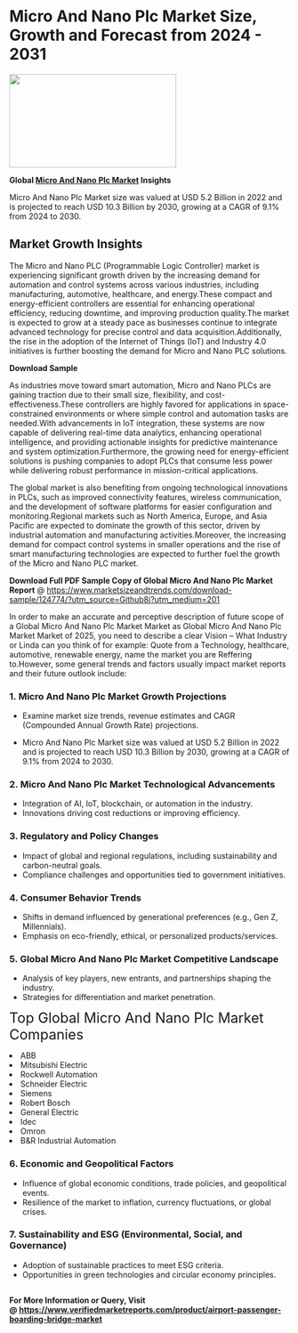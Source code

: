 <H1>Micro And Nano Plc Market Size, Growth and Forecast from 2024 - 2031</H1><img class="aligncenter size-medium wp-image-584254" src="https://thirdeyenews.in/wp-content/uploads/2024/09/Global-Market-Research-300x168.jpeg" alt="" width="300" height="168" /><p><strong>Global&nbsp;<a href="https://www.marketsizeandtrends.com/download-sample/124774/?utm_source=Github8j?utm_medium=201">Micro And Nano Plc Market</a> Insights</strong></p><p>Micro And Nano Plc Market size was valued at USD 5.2 Billion in 2022 and is projected to reach USD 10.3 Billion by 2030, growing at a CAGR of 9.1% from 2024 to 2030.</p><p><h2>Market Growth Insights</h2> <p>The Micro and Nano PLC (Programmable Logic Controller) market is experiencing significant growth driven by the increasing demand for automation and control systems across various industries, including manufacturing, automotive, healthcare, and energy.These compact and energy-efficient controllers are essential for enhancing operational efficiency, reducing downtime, and improving production quality.The market is expected to grow at a steady pace as businesses continue to integrate advanced technology for precise control and data acquisition.Additionally, the rise in the adoption of the Internet of Things (IoT) and Industry 4.0 initiatives is further boosting the demand for Micro and Nano PLC solutions.</p> <p><strong>Download Sample</strong></p> <p>As industries move toward smart automation, Micro and Nano PLCs are gaining traction due to their small size, flexibility, and cost-effectiveness.These controllers are highly favored for applications in space-constrained environments or where simple control and automation tasks are needed.With advancements in IoT integration, these systems are now capable of delivering real-time data analytics, enhancing operational intelligence, and providing actionable insights for predictive maintenance and system optimization.Furthermore, the growing need for energy-efficient solutions is pushing companies to adopt PLCs that consume less power while delivering robust performance in mission-critical applications.</p> <p>The global market is also benefiting from ongoing technological innovations in PLCs, such as improved connectivity features, wireless communication, and the development of software platforms for easier configuration and monitoring.Regional markets such as North America, Europe, and Asia Pacific are expected to dominate the growth of this sector, driven by industrial automation and manufacturing activities.Moreover, the increasing demand for compact control systems in smaller operations and the rise of smart manufacturing technologies are expected to further fuel the growth of the Micro and Nano PLC market.</p> <p><span class=""><strong>Download Full PDF Sample Copy of Global Micro And Nano Plc Market Report</strong> @ <a href="https://www.marketsizeandtrends.com/download-sample/124774/?utm_source=Github8j?utm_medium=201" target="_blank">https://www.marketsizeandtrends.com/download-sample/124774/?utm_source=Github8j?utm_medium=201</a></span></p><p>In order to make an accurate and perceptive description of future scope of a Global&nbsp;Micro And Nano Plc Market Market as Global&nbsp;Micro And Nano Plc Market Market of 2025, you need to describe a clear Vision &ndash; What Industry or Linda can you think of for example: Quote from a Technology, healthcare, automotive, renewable energy, name the market you are Reffering to.However, some general trends and factors usually impact market reports and their future outlook include:</p><h3>1.&nbsp;<strong>Micro And Nano Plc Market Growth Projections</strong></h3><ul><li>Examine market size trends, revenue estimates and CAGR (Compounded Annual Growth Rate) projections.</li><li><p>Micro And Nano Plc Market size was valued at USD 5.2 Billion in 2022 and is projected to reach USD 10.3 Billion by 2030, growing at a CAGR of 9.1% from 2024 to 2030.</p></li></ul><h3>2.&nbsp;<strong>Micro And Nano Plc Market Technological Advancements</strong></h3><ul><li>Integration of AI, IoT, blockchain, or automation in the industry.</li><li>Innovations driving cost reductions or improving efficiency.</li></ul><h3>3.&nbsp;<strong>Regulatory and Policy Changes</strong></h3><ul><li>Impact of global and regional regulations, including sustainability and carbon-neutral goals.</li><li>Compliance challenges and opportunities tied to government initiatives.</li></ul><h3>4.&nbsp;<strong>Consumer Behavior Trends</strong></h3><ul><li>Shifts in demand influenced by generational preferences (e.g., Gen Z, Millennials).</li><li>Emphasis on eco-friendly, ethical, or personalized products/services.</li></ul><h3>5.&nbsp;<strong>Global Micro And Nano Plc Market Competitive Landscape</strong></h3><ul><li>Analysis of key players, new entrants, and partnerships shaping the industry.</li><li>Strategies for differentiation and market penetration.</li></ul><p data-pm-slice="1 1 []"><span style="color: inherit; font-family: inherit; font-size: 25px;">Top Global Micro And Nano Plc Market Companies</span></p><div class="" data-test-id=""><p><li>ABB</li><li> Mitsubishi Electric</li><li> Rockwell Automation</li><li> Schneider Electric</li><li> Siemens</li><li> Robert Bosch</li><li> General Electric</li><li> Idec</li><li> Omron</li><li> B&R Industrial Automation</li></p></div><h3>6.&nbsp;<strong>Economic and Geopolitical Factors</strong></h3><ul><li>Influence of global economic conditions, trade policies, and geopolitical events.</li><li>Resilience of the market to inflation, currency fluctuations, or global crises.</li></ul><h3>7.&nbsp;<strong>Sustainability and ESG (Environmental, Social, and Governance)</strong></h3><ul><li>Adoption of sustainable practices to meet ESG criteria.</li><li>Opportunities in green technologies and circular economy principles.</li></ul><h2><strong style="font-size: 14px;">For More Information or Query, Visit @&nbsp;</strong><a style="background-color: #ffffff; font-size: 14px;" href="https://www.marketsizeandtrends.com/report/micro-and-nano-plc-market/" target="_blank">https://www.verifiedmarketreports.com/product/airport-passenger-boarding-bridge-market</a></h2>